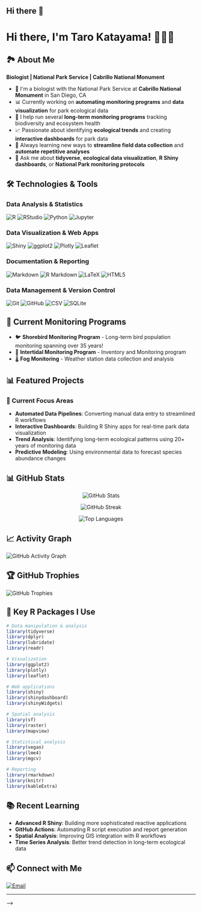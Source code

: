 ## Hi there 👋


# Hi there, I'm Taro Katayama! 🌊🦎🌿

## 🏞️ About Me
**Biologist | National Park Service | Cabrillo National Monument**

- 🔬 I'm a biologist with the National Park Service at **Cabrillo National Monument** in San Diego, CA
- 📊 Currently working on **automating monitoring programs** and **data visualization** for park ecological data
- 🦋 I help run several **long-term monitoring programs** tracking biodiversity and ecosystem health
- 📈 Passionate about identifying **ecological trends** and creating **interactive dashboards** for park data
- 🌱 Always learning new ways to **streamline field data collection** and **automate repetitive analyses**
- 💬 Ask me about **tidyverse**, **ecological data visualization**, **R Shiny dashboards**, or **National Park monitoring protocols**

## 🛠️ Technologies & Tools

### Data Analysis & Statistics
![R](https://img.shields.io/badge/R-276DC3?style=for-the-badge&logo=r&logoColor=white)
![RStudio](https://img.shields.io/badge/RStudio-4285F4?style=for-the-badge&logo=rstudio&logoColor=white)
![Python](https://img.shields.io/badge/Python-3776AB?style=for-the-badge&logo=python&logoColor=white)
![Jupyter](https://img.shields.io/badge/Jupyter-F37626?style=for-the-badge&logo=jupyter&logoColor=white)

### Data Visualization & Web Apps
![Shiny](https://img.shields.io/badge/Shiny-4285F4?style=for-the-badge&logo=r&logoColor=white)
![ggplot2](https://img.shields.io/badge/ggplot2-276DC3?style=for-the-badge&logo=r&logoColor=white)
![Plotly](https://img.shields.io/badge/Plotly-3F4F75?style=for-the-badge&logo=plotly&logoColor=white)
![Leaflet](https://img.shields.io/badge/Leaflet-199900?style=for-the-badge&logo=leaflet&logoColor=white)

### Documentation & Reporting
![Markdown](https://img.shields.io/badge/Markdown-000000?style=for-the-badge&logo=markdown&logoColor=white)
![R Markdown](https://img.shields.io/badge/R_Markdown-276DC3?style=for-the-badge&logo=r&logoColor=white)
![LaTeX](https://img.shields.io/badge/LaTeX-47A141?style=for-the-badge&logo=latex&logoColor=white)
![HTML5](https://img.shields.io/badge/HTML5-E34F26?style=for-the-badge&logo=html5&logoColor=white)

### Data Management & Version Control
![Git](https://img.shields.io/badge/Git-F05032?style=for-the-badge&logo=git&logoColor=white)
![GitHub](https://img.shields.io/badge/GitHub-100000?style=for-the-badge&logo=github&logoColor=white)
![CSV](https://img.shields.io/badge/CSV-217346?style=for-the-badge&logo=microsoftexcel&logoColor=white)
![SQLite](https://img.shields.io/badge/SQLite-07405E?style=for-the-badge&logo=sqlite&logoColor=white)

## 🔬 Current Monitoring Programs

- 🐦 **Shorebird Monitoring Program** - Long-term bird population monitoring spanning over 35 years!
- 🌊 **Intertidal Monitoring Program** - Inventory and Monitoring program
- 🌡️ **Fog Monitoring** - Weather station data collection and analysis

## 📊 Featured Projects

### 🎯 Current Focus Areas
- **Automated Data Pipelines**: Converting manual data entry to streamlined R workflows
- **Interactive Dashboards**: Building R Shiny apps for real-time park data visualization
- **Trend Analysis**: Identifying long-term ecological patterns using 20+ years of monitoring data
- **Predictive Modeling**: Using environmental data to forecast species abundance changes

## 📊 GitHub Stats

<div align="center">
  
![GitHub Stats](https://github-readme-stats.vercel.app/api?username=yourusername&show_icons=true&theme=forest&include_all_commits=true&count_private=true)

![GitHub Streak](https://github-readme-streak-stats.herokuapp.com/?user=yourusername&theme=forest)

![Top Languages](https://github-readme-stats.vercel.app/api/top-langs/?username=yourusername&layout=compact&theme=forest&hide=tex,makefile)

</div>

## 📈 Activity Graph
![GitHub Activity Graph](https://github-readme-activity-graph.vercel.app/graph?username=yourusername&theme=react-dark&bg_color=0D1117&color=79C99B&line=79C99B&point=79C99B)

## 🏆 GitHub Trophies
![GitHub Trophies](https://github-profile-trophy.vercel.app/?username=yourusername&theme=forest&no-frame=false&no-bg=false&margin-w=4&column=3)

## 🌟 Key R Packages I Use

```r
# Data manipulation & analysis
library(tidyverse)
library(dplyr)
library(lubridate)
library(readr)

# Visualization
library(ggplot2)
library(plotly)
library(leaflet)

# Web applications
library(shiny)
library(shinydashboard)
library(shinyWidgets)

# Spatial analysis
library(sf)
library(raster)
library(mapview)

# Statistical analysis
library(vegan)
library(lme4)
library(mgcv)

# Reporting
library(rmarkdown)
library(knitr)
library(kableExtra)
```

## 📚 Recent Learning

- **Advanced R Shiny**: Building more sophisticated reactive applications
- **GitHub Actions**: Automating R script execution and report generation
- **Spatial Analysis**: Improving GIS integration with R workflows  
- **Time Series Analysis**: Better trend detection in long-term ecological data

## 📫 Connect with Me

[![Email](https://img.shields.io/badge/Email-D14836?style=for-the-badge&logo=gmail&logoColor=white)](mailto:taro_katayama@nps.gov)

---
<div align="center">

</div>
-->
